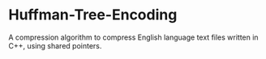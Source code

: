 # Huffman-Tree-Encoding
A compression algorithm to compress English language text files written in C++, using shared pointers. 
